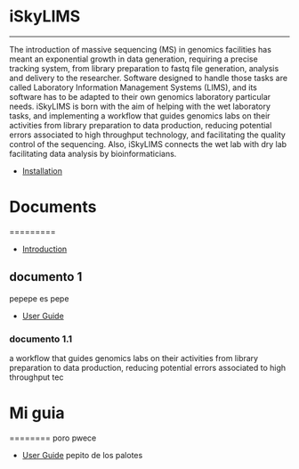 # iSkyLIMS 
------------
The introduction of massive sequencing (MS) in genomics facilities has meant an exponential growth in data generation, requiring a precise tracking system, from library preparation to fastq file generation, analysis and delivery to the researcher. Software designed to handle those tasks are called Laboratory Information Management Systems (LIMS), and its software has to be adapted to their own genomics laboratory particular needs. iSkyLIMS is born with the aim of helping with the wet laboratory tasks, and implementing a workflow that guides genomics labs on their activities from library preparation to data production, reducing potential errors associated to high throughput technology, and facilitating the quality control of the sequencing. Also, iSkyLIMS connects the wet lab with dry lab facilitating data analysis by bioinformaticians.


* [Installation](installation.md)

# Documents
=========

* [Introduction](introduction.md)

## documento 1
pepepe es pepe

* [User Guide](user_guide.md)

### documento 1.1
a workflow that guides genomics labs on their activities from library preparation to data production, reducing potential errors associated to high throughput tec

# Mi guia
========
poro pwece 
* [User Guide](user_guide.md)
pepito de los palotes

   



